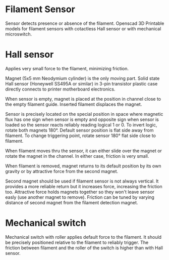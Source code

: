 # Filament Sensor

Sensor detects presence or absence of the filament.
Openscad 3D Printable models for filament sensors
with cotactless Hall sensor or with mechanical microswitch.

# Hall sensor

Applies very small force to the filament,
minimizing friction.

Magnet (5x5 mm Neodymium cylinder) is the only moving
part. Solid state Hall sensor (Honeywell SS495A or similar)
in 3-pin transistor plastic case directly connects to
printer motherboard electronics.

When sensor is empty, magnet is placed at the
position in channel close to the empty filament
guide. Inserted filament displaces the magnet.

Sensor is precisely located on the special
position in space where magnetic flux has one
sign when sensor is empty and opposite sign
when sensor is loaded so the sensor reacts
reliably reading logical 1 or 0. To invert
logic, rotate both magnets 180°. Default sensor
position is flat side away from filament. To change
triggering point, rotate sensor 180° flat side
close to filament.

When filament moves thru the sensor, it can
either slide over the magnet or rotate the
magnet in the channel. In either case, friction
is very small.

When filament is removed, magnet returns to its
default position by its own gravity or by attractive
force from the second magnet.

Second magnet should be used if filament sensor is
not always vertical. It provides a more reliable return
but it increases force, increasing the friction too.
Attractive force holds magnets together so they
won't leave sensor easly (use another magnet to remove).
Friction can be tuned by varying distance of
second magnet from the filament detection magnet.

# Mechanical switch

Mechanical switch with roller applies default
force to the filament. It should be precisely
positioned relative to the filament to reliably
trigger. The friction between filament and the
roller of the switch is higher than with Hall
sensor.
